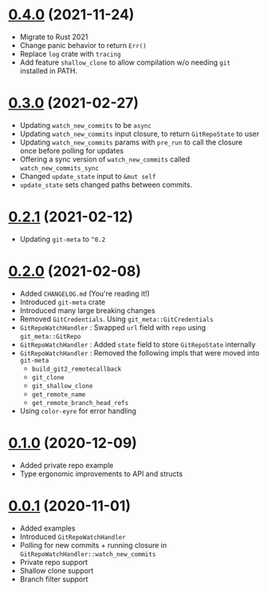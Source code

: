 # [0.4.0](https://github.com/tjtelan/git-event-rs/compare/v0.3.0...v0.4.0) (2021-11-24)
- Migrate to Rust 2021
- Change panic behavior to return `Err()`
- Replace `log` crate with `tracing`
- Add feature `shallow_clone` to allow compilation w/o needing `git` installed in PATH.
# [0.3.0](https://github.com/tjtelan/git-event-rs/compare/v0.2.1...v0.3.0) (2021-02-27)
- Updating `watch_new_commits` to be `async`
- Updating `watch_new_commits` input closure, to return `GitRepoState` to user
- Updating `watch_new_commits` params with `pre_run` to call the closure once before polling for updates
- Offering a sync version of `watch_new_commits` called `watch_new_commits_sync`
- Changed `update_state` input to `&mut self`
- `update_state` sets changed paths between commits.
# [0.2.1](https://github.com/tjtelan/git-event-rs/compare/v0.2.0...v0.2.1) (2021-02-12)
- Updating `git-meta` to `^0.2`
# [0.2.0](https://github.com/tjtelan/git-event-rs/compare/v0.1.0...v0.2.0) (2021-02-08)
- Added `CHANGELOG.md` (You're reading it!)
- Introduced `git-meta` crate
- Introduced many large breaking changes
- Removed `GitCredentials`. Using `git_meta::GitCredentials` 
- `GitRepoWatchHandler` : Swapped `url` field with `repo` using `git_meta::GitRepo`
- `GitRepoWatchHandler` : Added `state` field to store `GitRepoState` internally
- `GitRepoWatchHandler` : Removed the following impls that were moved into `git-meta`
  - `build_git2_remotecallback`
  - `git_clone`
  - `git_shallow_clone`
  - `get_remote_name`
  - `get_remote_branch_head_refs`
- Using `color-eyre` for error handling

# [0.1.0](https://github.com/tjtelan/git-event-rs/compare/v0.0.1...v0.1.0) (2020-12-09)
- Added private repo example
- Type ergonomic improvements to API and structs

# [0.0.1](https://github.com/tjtelan/git-event-rs/commit/1699676a8f1704006ed0126164c532978bc284a4) (2020-11-01)
- Added examples
- Introduced `GitRepoWatchHandler`
- Polling for new commits + running closure in `GitRepoWatchHandler::watch_new_commits`
- Private repo support
- Shallow clone support
- Branch filter support